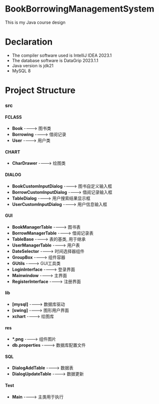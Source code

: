 # BookBorrowingManagementSystem
This is my Java course design
# Declaration
- The compiler software used is IntelliJ IDEA 2023.1
- The database software is DataGrip 2023.1.1
- Java version is jdk21
- MySQL 8

# Project Structure

### src

#### FCLASS
- **Book** ----> 图书类
- **Borrowing** ----> 借阅记录
- **User** ----> 用户类

#### CHART
- **CharDrawer** ----> 绘图类

#### DIALOG
- **BookCustomInputDialog** ----> 图书自定义输入框
- **BorrowCustomInputDialog** ----> 借阅记录输入框
- **TableDialog** ----> 用户搜索结果显示框
- **UserCustomInputDialog** ----> 用户信息输入框

#### GUI
- **BookManagerTable** ----> 图书表
- **BorrowManagerTable** ----> 借阅记录表
- **TableBase** ----> 表的基类, 用于继承
- **UserManagerTable** ----> 用户表
- **DateSelector** ----> 时间选择器组件
- **GroupBox** ----> 组件容器
- **GUtils** ----> GUI工具类
- **LoginInterface** ----> 登录界面
- **Mainwindow** ----> 主界面
- **RegisterInterface** ----> 注册界面

#### lib
- **[mysql]** ----> 数据库驱动
- **[swing]** ----> 图形用户界面
- **xchart** ----> 绘图库

#### res
- **\*.png** ----> 组件图片
- **db.properties** ----> 数据库配置文件

#### SQL
- **DialogAddTable** ----> 数据表
- **DialogUpdateTable** ----> 数据更新

#### Test
- **Main** ----> 主类用于执行

